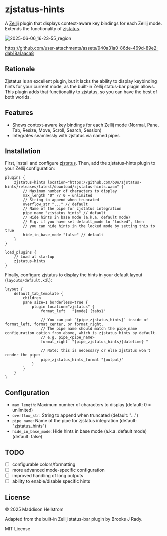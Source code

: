 # zjstatus-hints

A [Zellij](https://github.com/zellij-org/zellij) plugin that displays context-aware key bindings for each Zellij mode. Extends the functionality of [zjstatus](https://github.com/dj95/zjstatus).

![2025-06-06_16-23-55_region](https://github.com/user-attachments/assets/cfb93423-f37c-410a-aca9-a49290312d0e)

https://github.com/user-attachments/assets/940a31a0-86de-469d-89e2-dab18a1aaca8

## Rationale

Zjstatus is an excellent plugin, but it lacks the ability to display keybinding hints for your current mode, as the built-in Zellij status-bar plugin allows. This plugin adds that functionality to zjstatus, so you can have the best of both worlds.

## Features

- Shows context-aware key bindings for each Zellij mode (Normal, Pane, Tab, Resize, Move, Scroll, Search, Session)
- Integrates seamlessly with zjstatus via named pipes

## Installation

First, install and configure [zjstatus](https://github.com/dj95/zjstatus). Then, add the zjstatus-hints plugin to your Zellij configuration:

```kdl
plugins {
    zjstatus-hints location="https://github.com/b0o/zjstatus-hints/releases/latest/download/zjstatus-hints.wasm" {
        // Maximum number of characters to display
        max_length "0" // 0 = unlimited
        // String to append when truncated
        overflow_str "..." // default
        // Name of the pipe for zjstatus integration
        pipe_name "zjstatus_hints" // default
        // Hide hints in base mode (a.k.a. default mode)
        // E.g. if you have set default_mode to "locked", then
        // you can hide hints in the locked mode by setting this to true
        hide_in_base_mode "false" // default
    }
}

load_plugins {
    // Load at startup
    zjstatus-hints
}
```

Finally, configure zjstatus to display the hints in your default layout (`layouts/default.kdl`):

```kdl
layout {
    default_tab_template {
        children
        pane size=1 borderless=true {
            plugin location="zjstatus" {
                format_left   "{mode} {tabs}"

                // You can put `{pipe_zjstatus_hints}` inside of format_left, format_center, or format_right.
                // The pipe name should match the pipe_name configuration option from above, which is zjstatus_hints by default.
                // e.g. pipe_<pipe_name>
                format_right  "{pipe_zjstatus_hints}{datetime} " 

                // Note: this is necessary or else zjstatus won't render the pipe:
                pipe_zjstatus_hints_format "{output}"
            }
        }
    }
}
```

## Configuration

- `max_length`: Maximum number of characters to display (default: 0 = unlimited)
- `overflow_str`: String to append when truncated (default: "...")
- `pipe_name`: Name of the pipe for zjstatus integration (default: "zjstatus_hints")
- `hide_in_base_mode`: Hide hints in base mode (a.k.a. default mode) (default: false)

## TODO

- [ ] configurable colors/formatting
- [ ] more advanced mode-specific configuration
- [ ] improved handling of long outputs
- [ ] ability to enable/disable specific hints

## License

&copy; 2025 Maddison Hellstrom

Adapted from the built-in Zellij status-bar plugin by Brooks J Rady.

MIT License
